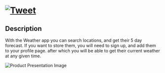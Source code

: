 # <a href="https://twitter.com/sharontahar" target="_blank">![Tweet](https://img.shields.io/twitter/url/http/shields.io.svg?style=social&logo=twitter)</a>

## Description
With the Weather app you can search locations, and get their 5 day forecast. 
If you want to store them, you will need to sign up, and add them to your profile page. after which you will be able to get their current weather at any given time. 


![Product Presentation Image](https://user-images.githubusercontent.com/18533669/92582636-da068580-f299-11ea-8257-5cb53f78fadc.PNG)
